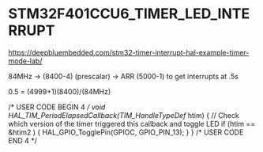# STM32F401CCU6_TIMER_LED_INTERRUPT

https://deepbluembedded.com/stm32-timer-interrupt-hal-example-timer-mode-lab/

84MHz -> (8400-4) (prescalar) -> ARR (5000-1) to get interrupts at .5s

0.5 = (4999+1)(8400)/(84MHz)




/* USER CODE BEGIN 4 */
void HAL_TIM_PeriodElapsedCallback(TIM_HandleTypeDef* htim)
{
	// Check which version of the timer triggered this callback and toggle LED
	  if (htim == &htim2 )
	  {
		  HAL_GPIO_TogglePin(GPIOC, GPIO_PIN_13);
	  }
}
/* USER CODE END 4 */
